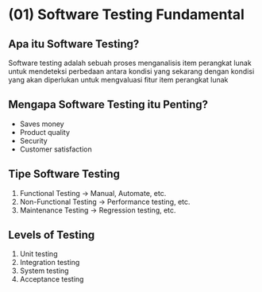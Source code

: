 # (01) Software Testing Fundamental

## Apa itu Software Testing?
Software testing adalah sebuah proses menganalisis item perangkat lunak untuk mendeteksi perbedaan antara kondisi yang sekarang dengan kondisi yang akan diperlukan untuk mengvaluasi fitur item perangkat lunak 

## Mengapa Software Testing itu Penting?
* Saves money
* Product quality
* Security
* Customer satisfaction

## Tipe Software Testing
1. Functional Testing -> Manual, Automate, etc.
2. Non-Functional Testing -> Performance testing, etc.
3. Maintenance Testing -> Regression testing, etc.

## Levels of Testing
1. Unit testing
2. Integration testing
3. System testing
4. Acceptance testing